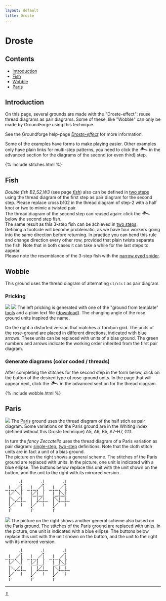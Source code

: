 ```yaml
---
layout: default
title: Droste
---
```


# Droste

## Contents
* [Introduction](#introduction)
* [Fish](#fish)
* [Wobble](#wobble)
* [Paris](#paris)

## Introduction
On this page, several grounds are made with the "Droste-effect": 
reuse thread diagrams as pair diagrams. 
Some of these, like "Wobble" can only be made by GroundForge using this technique. 

See the Groundforge help-page [_Droste-effect_][pg-droste] for more information.  

Some of the examples have forms to make playing easier. 
Other examples only have plain links for multi-step patterns, you need to click the ![](../images/wand.png) in the advanced section for the diagrams of the second (or even third) step.                  

{% include stitches.html %}

[pg-droste]: https://d-bl.github.io/GroundForge/help/Droste-effect

## Fish     
_Double fish B2,S2,W3_ (see page [_fish_][fish-page])
also can be defined in [two steps][F3-223] using the thread diagram of the first step as pair diagram for the second step. Please replace <span class="elem">cross b102</span> in the thread diagram of step-2 with a <span class="stch">half knot</span> or two to mimic a twisted pair.              
The thread diagram of the second step can reused again: click the ![](../images/wand.png) below the second step fish.       
The same result as this 3-step fish can be achieved in [two steps][F2-223].          
Defining a footside will become problematic, as we have four workers going into the same direction before returning. In practice you can bend this rule and change direction every other row, provided that plain twists separate the fish. Note that in both cases it can take a while for the last steps to appear.    
Please note the resemblance of the 3-step fish with the [narrow eyed spider][ne-spiders-page]. 

[ne-spiders-page]: ../docs/spiders#spiders-with-a-narrow-eye
[fish-page]: ../docs/fish#fish-notation

[F2-223]: https://d-bl.github.io/GroundForge/tiles.html?patchWidth=6&patchHeight=14&b1=ctct&a2=ctct&b3=ct&a4=ctct&b5=ctc&b6=ctcl&a6=ctc&b7=ctc&a7=ctcr&droste2=ctc,b30=tct,b44=a45=b15=b14=tt,b64=a74=ttctctt&tile=-4,5-,-5,5-,-5,21,88&footsideStitch=ctctt&tileStitch=ctct&headsideStitch=ctctt&shiftColsSW=0&shiftRowsSW=7&shiftColsSE=2&shiftRowsSE=7

[F3-223]: https://d-bl.github.io/GroundForge/tiles.html?patchWidth=6&patchHeight=6&a1=ctc&a2=cr&a3=c&a4=lc&droste2=ctc,a10=a11=ctcrr,a20=a21=a40=ctct,a30=ct,,,,&droste3=ctc,a300=tct,a104=a114=ttctctt,a204=a205=a404=a405=tt,&tile=8,1,8,1,&footsideStitch=ctctt&tileStitch=ctct&headsideStitch=ctctt&shiftColsSW=0&shiftRowsSW=4&shiftColsSE=1&shiftRowsSE=4


## Wobble
This ground uses the thread diagram of alternating `ct/ctct` as pair diagram.

### Pricking
![][p-wobble-2]
![][p-wobble-0]
The left pricking is generated with one of the "ground from template" 
[tools](https://d-bl.github.io/inkscape-bobbinlace/Ground-from-Template)
and a plain text file (<a href="../data/wobble.txt" download>download</a>).
The changing angle of the rose ground units inspired the name.
                
On the right a distorted version that matches a Torchon grid. 
The units of the rose-ground are placed in different directions, indicated with blue arrows.
These units can be replaced with units of a bias ground.
The green numbers and arrows indicate the working order inherited from the first pair diagram.
<p style="clear: both"></p>

[p-wobble-0]: ../images/wobble.png?align=right
[p-wobble-2]: ../images/wobble2.png?align=left

### Generate diagrams (color coded / threads)

After completing the stitches for the second step in the form below,
click on the button of the desired type of rose-ground units.
In the page that will appear next, click the ![](../images/wand.png)
in the advanced section for the thread diagram.

{% include wobble.html %}

## Paris
![][p-fancy-z]
The [Paris] ground uses the thread diagram of the half stich as pair diagram.
Some variations on the Paris ground are in the Whiting index (defined without this Droste technique) A5, A6, B5, A7-H7, G11. 

In turn the _fancy Zeccatello_ uses the thread diagram of a Paris variation as pair diagram: [single-step][F12], [two-step][F12-droste] definitions. 
Note that the cloth stitch units are in fact a unit of a bias ground.    
The picture on the right shows a general scheme. The stitches of the Paris ground are replaced with units. In the picture, one unit is indicated with a blue ellipse. The buttons below replace this unit with the unit shown on the button, and the unit to the right with its mirrored version.          
              
[![ctc][p-paris-ctc]][Z-paris-ctc] 
[![lcr][p-paris-lcr]][Z-paris-lcr] 
[![rcl][p-paris-rcl]][Z-paris-rcl] 
<p style="clear: both"></p>

![][p-paris-droste]
The picture on the right shows another general scheme also based on the Paris ground. The stitches of the Paris ground are replaced with units. In the picture, one unit is indicated with a blue ellipse. The buttons below replace this unit with the unit shown on the button,  and the unit to the right with its mirrored version.           
              
[![ctc][p-paris-ctc]][T-paris-ctc] 
[![lcr][p-paris-lcr]][T-paris-lcr] 
[![rcl][p-paris-rcl]][T-paris-rcl] 
<p style="clear: both"></p>

[p-paris-droste]: ../images_wt/paris_droste_0.png?align=right
[p-fancy-z]: ../images_wt/paris-droste-f12.png?align=right
[p-paris-lcr]: ../images_stitches/paris-lcr.png
[p-paris-rcl]: ../images_stitches/paris-rcl.png
[p-paris-ctc]: ../images_stitches/paris-ctc.png

[Paris]: https://d-bl.github.io/GroundForge/tiles?tile=-5&tileStitch=ct&droste2=ctct&patchWidth=5&patchHeight=6&shiftColsSW=-2&shiftRowsSW=0&shiftColsSE=1&shiftRowsSE=1
[F12]: https://d-bl.github.io/GroundForge/tiles?whiting=F12_P190&patchWidth=10&patchHeight=10&f1=ctc&d1=tctct&b1=ctc&g2=ctctctc&e2=tctct&c2=tctct&a2=ctctctc&f3=ctc&d3=tctct&b3=ctc&g4=ctcrrctc&f4=ctc&e4=ctcllctc&c4=ctcrrctc&b4=ctc&a4=ctcllctc&tile=-4-5-7--,b-5-5-c-,-5-5-5--,a15-58d-&footsideStitch=ctctt&tileStitch=ctc&headsideStitch=ctctt&shiftColsSW=-4&shiftRowsSW=4&shiftColsSE=4&shiftRowsSE=4
[Fxx-droste]: https://d-bl.github.io/GroundForge/tiles?patchWidth=12&patchHeight=16&c1=clcrct&a1=crclct&d2=ctct&droste2=ctct,c11=a13=ctcllctc,a11=c13=ctcrrctc,d25=c10=c12=c14=ctc,d24=a10=a12=a14,a16=c15=ctctctc&tile=B-C-,---5&footsideStitch=ctctt&tileStitch=ctc&headsideStitch=ctctt&shiftColsSW=-2&shiftRowsSW=2&shiftColsSE=2&shiftRowsSE=2
[F12-droste]: https://d-bl.github.io/GroundForge/tiles?whiting=F12_P190&patchWidth=12&patchHeight=16&c1=clcrcl&a1=crclcr&d2=ctc&droste2=ctct,c11=ctcllctc,a11=ctcrrctc,a13=ctcllctcl,c13=ctcrrctcr,c10=c12=ctc,c14=ctcr,a14=ctcl,a10=a12=ctc,a15=c15=ctctctc,d20=ctctt,d23=tctct&tile=B-C-,---5&footsideStitch=ctctt&tileStitch=ctc&headsideStitch=ctctt&shiftColsSW=-2&shiftRowsSW=2&shiftColsSE=2&shiftRowsSE=2

[T-paris-rcl]: https://d-bl.github.io/GroundForge/tiles?patchWidth=10&patchHeight=10&c1=crclct&a1=clcrct&d2=ctct&droste2=c15=a16=tctctct,a15=c16=tctct,d24=d25=tctct,c12=a12=tct,d20=d21=d22=d23=ctc,c10=c11=c13=c14=ctc,a10=a11=a13=a14=ctc,,&tile=B-C-,---5&tileStitch=ctc&shiftColsSW=-2&shiftRowsSW=2&shiftColsSE=2&shiftRowsSE=2
[T-paris-lcr]: https://d-bl.github.io/GroundForge/tiles?patchWidth=10&patchHeight=10&c1=clcrct&a1=crclct&d2=ctct&droste2=c15=a16=tctctct,a15=c16=tctct,d24=d25=tctct,c12=a12=tct,d20=d21=d22=d23=ctc,c10=c11=c13=c14=ctc,a10=a11=a13=a14=ctc&tile=B-C-,---5&tileStitch=ctc&shiftColsSW=-2&shiftRowsSW=2&shiftColsSE=2&shiftRowsSE=2
[T-paris-ctc]: https://d-bl.github.io/GroundForge/tiles?patchWidth=10&patchHeight=10&c1=ctct&a1=ctct&d2=ctct&droste2=a15=c14=tctctctct,d25=c15=c,d24=a14=c,c10=c11=c12=c13=ctctc,d20=d21=d22=d23=ctc,a10=a11=a12=a13=ctctc,,&tile=B-C-,---5&footsideStitch=ctctt&tileStitch=ctc&headsideStitch=ctctt&shiftColsSW=-2&shiftRowsSW=2&shiftColsSE=2&shiftRowsSE=2

[Z-paris-ctc]: https://d-bl.github.io/GroundForge/tiles?patchWidth=10&patchHeight=10&c1=ctcl&a1=ctcr&d2=ctc&droste2=a14=c14=ctctct,d20=tctctc,d21=d22=c,d23=tctct,c10=a10=ctctc,c11=c12=a11=a12=c,c13=a13=tctct&tile=B-C-,---5&footsideStitch=ctctt&tileStitch=ctc&headsideStitch=ctctt&shiftColsSW=-2&shiftRowsSW=2&shiftColsSE=2&shiftRowsSE=2
[Z-paris-lcr]: https://d-bl.github.io/GroundForge/tiles?patchWidth=10&patchHeight=10&c1=clcrcl&a1=crclcr&d2=ctc&droste2=a15=c15=tctctct,d20=tctct,d21=lcllcl,d22=rcrrcr,d23=tctct,c10=a10=ctct,c11=c13=a11=a13=ctc,c12=a12=c,c14=a14=tctc&tile=B-C-,---5&footsideStitch=ctctt&tileStitch=ctc&headsideStitch=ctctt&shiftColsSW=-2&shiftRowsSW=2&shiftColsSE=2&shiftRowsSE=2
[Z-paris-rcl]: https://d-bl.github.io/GroundForge/tiles?patchWidth=10&patchHeight=10&c1=crclcl&a1=clcrcr&d2=ctc&droste2=a15=c15=tctctct,d20=tctct,d21=lcllcl,d22=rcrrcr,d23=tctct,c10=a10=ctct,c11=c13=a11=a13=ctc,c12=a12=c,c14=a14=tctc&tile=B-C-,---5&footsideStitch=ctctt&tileStitch=ctc&headsideStitch=ctctt&shiftColsSW=-2&shiftRowsSW=2&shiftColsSE=2&shiftRowsSE=2


***
<a href="#droste">&uArr;</a>
